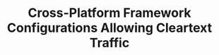 ---
title: Cross-Platform Framework Configurations Allowing Cleartext Traffic
platform: android
id: MASTG-TEST-0237
type: [static]
weakness: MASWE-0050
status: draft
note: Cross-platform frameworks (e.g. Flutter, React native, ...), typically have their own implementations for HTTP libraries, where cleartext traffic can be allowed.
---